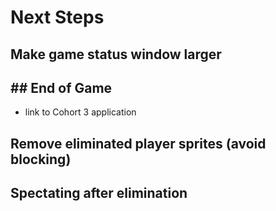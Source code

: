 # Next Steps

## Make game status window larger
## ## End of Game
- link to Cohort 3 application
## Remove eliminated player sprites (avoid blocking)
## Spectating after elimination
